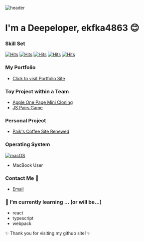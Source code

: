 ![header](https://capsule-render.vercel.app/api?type=waving&color=timeGradient&height=300&section=header&text=About%20me&fontSize=90)

# I'm a Deepeloper, ekfka4863 😊 

### Skill Set 

[![Hits](https://hits.seeyoufarm.com/api/count/incr/badge.svg?url=https%3A%2F%2Fgithub.com%2Fekfka4863&count_bg=%23FFB10D&title_bg=%23525252&icon=html5.svg&icon_color=%23FFB10D&title=HTML&edge_flat=false)](https://hits.seeyoufarm.com) [![Hits](https://hits.seeyoufarm.com/api/count/incr/badge.svg?url=https%3A%2F%2Fgithub.com%2Fekfka4863&count_bg=%231ECAFF&title_bg=%23525252&icon=css3.svg&icon_color=%231ECAFF&title=CSS&edge_flat=false)](https://hits.seeyoufarm.com) [![Hits](https://hits.seeyoufarm.com/api/count/incr/badge.svg?url=https%3A%2F%2Fgithub.com%2Fekfka4863&count_bg=%23B7FF09&title_bg=%23525252&icon=javascript.svg&icon_color=%23FFFF09&title=JavaScript&edge_flat=false)](https://hits.seeyoufarm.com)
[![Hits](https://hits.seeyoufarm.com/api/count/incr/badge.svg?url=https%3A%2F%2Fgithub.com%2Fekfka4863&count_bg=%230075D7&title_bg=%23525252&icon=jquery.svg&icon_color=%23FFFFFF&title=jQuery&edge_flat=false)](https://hits.seeyoufarm.com) [![Hits](https://hits.seeyoufarm.com/api/count/incr/badge.svg?url=https%3A%2F%2Fgithub.com%2Fekfka4863&count_bg=%23373737&title_bg=%23707070&icon=github.svg&icon_color=%23FFFFFF&title=Github&edge_flat=false)](https://hits.seeyoufarm.com)

<!--[![Hits](https://hits.seeyoufarm.com/api/count/incr/badge.svg?url=https%3A%2F%2Fgithub.com%2Fekfka4863&count_bg=%2374BAF5&title_bg=%23525252&icon=markdown.svg&icon_color=%23FFFFFF&title=Markdown&edge_flat=false)](https://hits.seeyoufarm.com)-->

<!--[![Hits](https://hits.seeyoufarm.com/api/count/incr/badge.svg?url=https%3A%2F%2Fgithub.com%2Fekfka4863&count_bg=%23FF88BF&title_bg=%23525252&icon=figma.svg&icon_color=%23DDDDDD&title=Figma&edge_flat=false)](https://hits.seeyoufarm.com)-->

<!--- I can do mardown, figma, photoshop, illustrator, and ___. -->

### My Portfolio
- [Click to visit Portfolio Site]()


### Toy Project within a Team 
- [Apple One Page Mini Cloning](https://github.com/ekfka4863/apple-clone)
- [JS Pairs Game](https://github.com/ekfka4863/JavaScriptPairsGameToyProject)


### Personal Project 
- [Paik's Coffee Site Renewed]()


### Operating System 
[![macOS](https://svgshare.com/i/ZjP.svg)](https://svgshare.com/i/ZjP.svg)
- MacBook User 


### Contact Me 💬
- [Email](ekfka4863@gmail.com)


### 🌱 I’m currently learning ... (or will be...)
- react 
- typescript
- webpack


✨ Thank you for visiting my github site! ✨





<!--
**ekfka4863/ekfka4863** is a ✨ _special_ ✨ repository because its `README.md` (this file) appears on your GitHub profile.

Here are some ideas to get you started:

- 🔭 I’m currently working on ...
- 🌱 I’m currently learning ...
- 👯 I’m looking to collaborate on ...
- 🤔 I’m looking for help with ...
- 💬 Ask me about ...
- 📫 How to reach me: ...
- 😄 Pronouns: ...
- ⚡ Fun fact: ...
-->



<!-- 
꾸밀 때 참고한 사이트 


https://velog.io/@woo0_hooo/Github-github-profile-%EA%B0%84%EC%A7%80%EB%82%98%EA%B2%8C-%EA%BE%B8%EB%AF%B8%EA%B8%B0
https://github.com/kyechan99/capsule-render#how-to-use
https://github.com/Ileriayo/markdown-badges
https://hits.seeyoufarm.com/


 -->